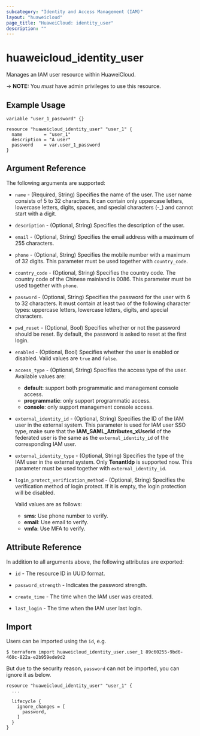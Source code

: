 ```yaml
---
subcategory: "Identity and Access Management (IAM)"
layout: "huaweicloud"
page_title: "HuaweiCloud: identity_user"
description: ""
---
```


# huaweicloud_identity_user

Manages an IAM user resource within HuaweiCloud.

-> **NOTE:** You *must* have admin privileges to use this resource.

## Example Usage

```hcl
variable "user_1_password" {}

resource "huaweicloud_identity_user" "user_1" {
  name        = "user_1"
  description = "A user"
  password    = var.user_1_password
}
```

## Argument Reference

The following arguments are supported:

* `name` - (Required, String) Specifies the name of the user. The user name consists of 5 to 32 characters. It can
  contain only uppercase letters, lowercase letters, digits, spaces, and special characters (-_) and cannot start with a
  digit.

* `description` - (Optional, String) Specifies the description of the user.

* `email` - (Optional, String) Specifies the email address with a maximum of 255 characters.

* `phone` - (Optional, String) Specifies the mobile number with a maximum of 32 digits. This parameter must be used
  together with `country_code`.

* `country_code` - (Optional, String) Specifies the country code. The country code of the Chinese mainland is 0086. This
  parameter must be used together with `phone`.

* `password` - (Optional, String) Specifies the password for the user with 6 to 32 characters. It must contain at least
  two of the following character types: uppercase letters, lowercase letters, digits, and special characters.

* `pwd_reset` - (Optional, Bool) Specifies whether or not the password should be reset. By default, the password is asked
   to reset at the first login.

* `enabled` - (Optional, Bool) Specifies whether the user is enabled or disabled. Valid values are `true` and `false`.

* `access_type` - (Optional, String) Specifies the access type of the user. Available values are:
  + **default**: support both programmatic and management console access.
  + **programmatic**: only support programmatic access.
  + **console**: only support management console access.

* `external_identity_id` - (Optional, String) Specifies the ID of the IAM user in the external system.
  This parameter is used for IAM user SSO type, make sure that the **IAM_SAML_Attributes_xUserId** of the federated user
  is the same as the `external_identity_id` of the corresponding IAM user.

* `external_identity_type` - (Optional, String) Specifies the type of the IAM user in the external system.
  Only **TenantIdp** is supported now. This parameter must be used together with `external_identity_id`.

* `login_protect_verification_method` - (Optional, String) Specifies the verification method of login protect. If it is
  empty, the login protection will be disabled.
  
  Valid values are as follows:
  + **sms**: Use phone number to verify.
  + **email**: Use email to verify.
  + **vmfa**: Use MFA to verify.

## Attribute Reference

In addition to all arguments above, the following attributes are exported:

* `id` - The resource ID in UUID format.

* `password_strength` - Indicates the password strength.

* `create_time` - The time when the IAM user was created.

* `last_login` - The time when the IAM user last login.

## Import

Users can be imported using the `id`, e.g.

```
$ terraform import huaweicloud_identity_user.user_1 89c60255-9bd6-460c-822a-e2b959ede9d2
```

But due to the security reason, `password` can not be imported, you can ignore it as below.

```hcl
resource "huaweicloud_identity_user" "user_1" {
  ...

  lifecycle {
    ignore_changes = [
      password,
    ]
  }
}
```
